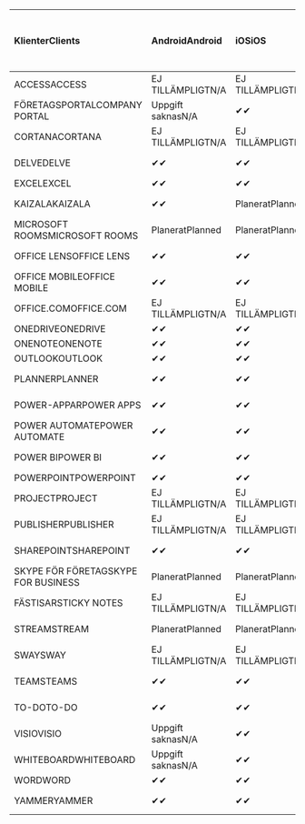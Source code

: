 <!-- This file is generated automatically. Changes made to this file will be overwritten.-->
|<span data-ttu-id="bd9af-101">Klienter</span><span class="sxs-lookup"><span data-stu-id="bd9af-101">Clients</span></span>|<span data-ttu-id="bd9af-102">Android</span><span class="sxs-lookup"><span data-stu-id="bd9af-102">Android</span></span>|<span data-ttu-id="bd9af-103">iOS</span><span class="sxs-lookup"><span data-stu-id="bd9af-103">iOS</span></span>|<span data-ttu-id="bd9af-104">Mac</span><span class="sxs-lookup"><span data-stu-id="bd9af-104">Mac</span></span>|<span data-ttu-id="bd9af-105">Windows 10</span><span class="sxs-lookup"><span data-stu-id="bd9af-105">Windows 10</span></span><br><span data-ttu-id="bd9af-106">Skrivbord</span><span class="sxs-lookup"><span data-stu-id="bd9af-106">Desktop</span></span>|<span data-ttu-id="bd9af-107">Windows 10</span><span class="sxs-lookup"><span data-stu-id="bd9af-107">Windows 10</span></span><br><span data-ttu-id="bd9af-108">Moderna appar</span><span class="sxs-lookup"><span data-stu-id="bd9af-108">Modern Apps</span></span>|
|:-|:-|:-|:-|:-|:-|
|<span data-ttu-id="bd9af-109">ACCESS</span><span class="sxs-lookup"><span data-stu-id="bd9af-109">ACCESS</span></span>|<span data-ttu-id="bd9af-110">EJ TILLÄMPLIGT</span><span class="sxs-lookup"><span data-stu-id="bd9af-110">N/A</span></span>|<span data-ttu-id="bd9af-111">EJ TILLÄMPLIGT</span><span class="sxs-lookup"><span data-stu-id="bd9af-111">N/A</span></span>|<span data-ttu-id="bd9af-112">EJ TILLÄMPLIGT</span><span class="sxs-lookup"><span data-stu-id="bd9af-112">N/A</span></span>|<span data-ttu-id="bd9af-113">✔</span><span class="sxs-lookup"><span data-stu-id="bd9af-113">✔</span></span>|<span data-ttu-id="bd9af-114">Uppgift saknas</span><span class="sxs-lookup"><span data-stu-id="bd9af-114">N/A</span></span>|
|<span data-ttu-id="bd9af-115">FÖRETAGSPORTAL</span><span class="sxs-lookup"><span data-stu-id="bd9af-115">COMPANY PORTAL</span></span>|<span data-ttu-id="bd9af-116">Uppgift saknas</span><span class="sxs-lookup"><span data-stu-id="bd9af-116">N/A</span></span>|<span data-ttu-id="bd9af-117">✔</span><span class="sxs-lookup"><span data-stu-id="bd9af-117">✔</span></span>|<span data-ttu-id="bd9af-118">Planerat</span><span class="sxs-lookup"><span data-stu-id="bd9af-118">Planned</span></span>|<span data-ttu-id="bd9af-119">Uppgift saknas</span><span class="sxs-lookup"><span data-stu-id="bd9af-119">N/A</span></span>|<span data-ttu-id="bd9af-120">✔</span><span class="sxs-lookup"><span data-stu-id="bd9af-120">✔</span></span>|
|<span data-ttu-id="bd9af-121">CORTANA</span><span class="sxs-lookup"><span data-stu-id="bd9af-121">CORTANA</span></span>|<span data-ttu-id="bd9af-122">EJ TILLÄMPLIGT</span><span class="sxs-lookup"><span data-stu-id="bd9af-122">N/A</span></span>|<span data-ttu-id="bd9af-123">EJ TILLÄMPLIGT</span><span class="sxs-lookup"><span data-stu-id="bd9af-123">N/A</span></span>|<span data-ttu-id="bd9af-124">EJ TILLÄMPLIGT</span><span class="sxs-lookup"><span data-stu-id="bd9af-124">N/A</span></span>|<span data-ttu-id="bd9af-125">EJ TILLÄMPLIGT</span><span class="sxs-lookup"><span data-stu-id="bd9af-125">N/A</span></span>|<span data-ttu-id="bd9af-126">✔</span><span class="sxs-lookup"><span data-stu-id="bd9af-126">✔</span></span>|
|<span data-ttu-id="bd9af-127">DELVE</span><span class="sxs-lookup"><span data-stu-id="bd9af-127">DELVE</span></span>|<span data-ttu-id="bd9af-128">✔</span><span class="sxs-lookup"><span data-stu-id="bd9af-128">✔</span></span>|<span data-ttu-id="bd9af-129">✔</span><span class="sxs-lookup"><span data-stu-id="bd9af-129">✔</span></span>|<span data-ttu-id="bd9af-130">EJ TILLÄMPLIGT</span><span class="sxs-lookup"><span data-stu-id="bd9af-130">N/A</span></span>|<span data-ttu-id="bd9af-131">EJ TILLÄMPLIGT</span><span class="sxs-lookup"><span data-stu-id="bd9af-131">N/A</span></span>|<span data-ttu-id="bd9af-132">EJ TILLÄMPLIGT</span><span class="sxs-lookup"><span data-stu-id="bd9af-132">N/A</span></span>|
|<span data-ttu-id="bd9af-133">EXCEL</span><span class="sxs-lookup"><span data-stu-id="bd9af-133">EXCEL</span></span>|<span data-ttu-id="bd9af-134">✔</span><span class="sxs-lookup"><span data-stu-id="bd9af-134">✔</span></span>|<span data-ttu-id="bd9af-135">✔</span><span class="sxs-lookup"><span data-stu-id="bd9af-135">✔</span></span>|<span data-ttu-id="bd9af-136">✔</span><span class="sxs-lookup"><span data-stu-id="bd9af-136">✔</span></span>|<span data-ttu-id="bd9af-137">✔</span><span class="sxs-lookup"><span data-stu-id="bd9af-137">✔</span></span>|<span data-ttu-id="bd9af-138">✔</span><span class="sxs-lookup"><span data-stu-id="bd9af-138">✔</span></span>|
|<span data-ttu-id="bd9af-139">KAIZALA</span><span class="sxs-lookup"><span data-stu-id="bd9af-139">KAIZALA</span></span>|<span data-ttu-id="bd9af-140">✔</span><span class="sxs-lookup"><span data-stu-id="bd9af-140">✔</span></span>|<span data-ttu-id="bd9af-141">Planerat</span><span class="sxs-lookup"><span data-stu-id="bd9af-141">Planned</span></span>|<span data-ttu-id="bd9af-142">EJ TILLÄMPLIGT</span><span class="sxs-lookup"><span data-stu-id="bd9af-142">N/A</span></span>|<span data-ttu-id="bd9af-143">EJ TILLÄMPLIGT</span><span class="sxs-lookup"><span data-stu-id="bd9af-143">N/A</span></span>|<span data-ttu-id="bd9af-144">EJ TILLÄMPLIGT</span><span class="sxs-lookup"><span data-stu-id="bd9af-144">N/A</span></span>|
|<span data-ttu-id="bd9af-145">MICROSOFT ROOMS</span><span class="sxs-lookup"><span data-stu-id="bd9af-145">MICROSOFT ROOMS</span></span>|<span data-ttu-id="bd9af-146">Planerat</span><span class="sxs-lookup"><span data-stu-id="bd9af-146">Planned</span></span>|<span data-ttu-id="bd9af-147">Planerat</span><span class="sxs-lookup"><span data-stu-id="bd9af-147">Planned</span></span>|<span data-ttu-id="bd9af-148">EJ TILLÄMPLIGT</span><span class="sxs-lookup"><span data-stu-id="bd9af-148">N/A</span></span>|<span data-ttu-id="bd9af-149">EJ TILLÄMPLIGT</span><span class="sxs-lookup"><span data-stu-id="bd9af-149">N/A</span></span>|<span data-ttu-id="bd9af-150">EJ TILLÄMPLIGT</span><span class="sxs-lookup"><span data-stu-id="bd9af-150">N/A</span></span>|
|<span data-ttu-id="bd9af-151">OFFICE LENS</span><span class="sxs-lookup"><span data-stu-id="bd9af-151">OFFICE LENS</span></span>|<span data-ttu-id="bd9af-152">✔</span><span class="sxs-lookup"><span data-stu-id="bd9af-152">✔</span></span>|<span data-ttu-id="bd9af-153">✔</span><span class="sxs-lookup"><span data-stu-id="bd9af-153">✔</span></span>|<span data-ttu-id="bd9af-154">EJ TILLÄMPLIGT</span><span class="sxs-lookup"><span data-stu-id="bd9af-154">N/A</span></span>|<span data-ttu-id="bd9af-155">EJ TILLÄMPLIGT</span><span class="sxs-lookup"><span data-stu-id="bd9af-155">N/A</span></span>|<span data-ttu-id="bd9af-156">EJ TILLÄMPLIGT</span><span class="sxs-lookup"><span data-stu-id="bd9af-156">N/A</span></span>|
|<span data-ttu-id="bd9af-157">OFFICE MOBILE</span><span class="sxs-lookup"><span data-stu-id="bd9af-157">OFFICE MOBILE</span></span>|<span data-ttu-id="bd9af-158">✔</span><span class="sxs-lookup"><span data-stu-id="bd9af-158">✔</span></span>|<span data-ttu-id="bd9af-159">✔</span><span class="sxs-lookup"><span data-stu-id="bd9af-159">✔</span></span>|<span data-ttu-id="bd9af-160">EJ TILLÄMPLIGT</span><span class="sxs-lookup"><span data-stu-id="bd9af-160">N/A</span></span>|<span data-ttu-id="bd9af-161">EJ TILLÄMPLIGT</span><span class="sxs-lookup"><span data-stu-id="bd9af-161">N/A</span></span>|<span data-ttu-id="bd9af-162">EJ TILLÄMPLIGT</span><span class="sxs-lookup"><span data-stu-id="bd9af-162">N/A</span></span>|
|<span data-ttu-id="bd9af-163">OFFICE.COM</span><span class="sxs-lookup"><span data-stu-id="bd9af-163">OFFICE.COM</span></span>|<span data-ttu-id="bd9af-164">EJ TILLÄMPLIGT</span><span class="sxs-lookup"><span data-stu-id="bd9af-164">N/A</span></span>|<span data-ttu-id="bd9af-165">EJ TILLÄMPLIGT</span><span class="sxs-lookup"><span data-stu-id="bd9af-165">N/A</span></span>|<span data-ttu-id="bd9af-166">EJ TILLÄMPLIGT</span><span class="sxs-lookup"><span data-stu-id="bd9af-166">N/A</span></span>|<span data-ttu-id="bd9af-167">EJ TILLÄMPLIGT</span><span class="sxs-lookup"><span data-stu-id="bd9af-167">N/A</span></span>|<span data-ttu-id="bd9af-168">✔</span><span class="sxs-lookup"><span data-stu-id="bd9af-168">✔</span></span>|
|<span data-ttu-id="bd9af-169">ONEDRIVE</span><span class="sxs-lookup"><span data-stu-id="bd9af-169">ONEDRIVE</span></span>|<span data-ttu-id="bd9af-170">✔</span><span class="sxs-lookup"><span data-stu-id="bd9af-170">✔</span></span>|<span data-ttu-id="bd9af-171">✔</span><span class="sxs-lookup"><span data-stu-id="bd9af-171">✔</span></span>|<span data-ttu-id="bd9af-172">Planerat</span><span class="sxs-lookup"><span data-stu-id="bd9af-172">Planned</span></span>|<span data-ttu-id="bd9af-173">✔</span><span class="sxs-lookup"><span data-stu-id="bd9af-173">✔</span></span>|<span data-ttu-id="bd9af-174">✔</span><span class="sxs-lookup"><span data-stu-id="bd9af-174">✔</span></span>|
|<span data-ttu-id="bd9af-175">ONENOTE</span><span class="sxs-lookup"><span data-stu-id="bd9af-175">ONENOTE</span></span>|<span data-ttu-id="bd9af-176">✔</span><span class="sxs-lookup"><span data-stu-id="bd9af-176">✔</span></span>|<span data-ttu-id="bd9af-177">✔</span><span class="sxs-lookup"><span data-stu-id="bd9af-177">✔</span></span>|<span data-ttu-id="bd9af-178">✔</span><span class="sxs-lookup"><span data-stu-id="bd9af-178">✔</span></span>|<span data-ttu-id="bd9af-179">Planerat</span><span class="sxs-lookup"><span data-stu-id="bd9af-179">Planned</span></span>|<span data-ttu-id="bd9af-180">✔</span><span class="sxs-lookup"><span data-stu-id="bd9af-180">✔</span></span>|
|<span data-ttu-id="bd9af-181">OUTLOOK</span><span class="sxs-lookup"><span data-stu-id="bd9af-181">OUTLOOK</span></span>|<span data-ttu-id="bd9af-182">✔</span><span class="sxs-lookup"><span data-stu-id="bd9af-182">✔</span></span>|<span data-ttu-id="bd9af-183">✔</span><span class="sxs-lookup"><span data-stu-id="bd9af-183">✔</span></span>|<span data-ttu-id="bd9af-184">Planerat</span><span class="sxs-lookup"><span data-stu-id="bd9af-184">Planned</span></span>|<span data-ttu-id="bd9af-185">✔</span><span class="sxs-lookup"><span data-stu-id="bd9af-185">✔</span></span>|<span data-ttu-id="bd9af-186">✔</span><span class="sxs-lookup"><span data-stu-id="bd9af-186">✔</span></span>|
|<span data-ttu-id="bd9af-187">PLANNER</span><span class="sxs-lookup"><span data-stu-id="bd9af-187">PLANNER</span></span>|<span data-ttu-id="bd9af-188">✔</span><span class="sxs-lookup"><span data-stu-id="bd9af-188">✔</span></span>|<span data-ttu-id="bd9af-189">✔</span><span class="sxs-lookup"><span data-stu-id="bd9af-189">✔</span></span>|<span data-ttu-id="bd9af-190">EJ TILLÄMPLIGT</span><span class="sxs-lookup"><span data-stu-id="bd9af-190">N/A</span></span>|<span data-ttu-id="bd9af-191">EJ TILLÄMPLIGT</span><span class="sxs-lookup"><span data-stu-id="bd9af-191">N/A</span></span>|<span data-ttu-id="bd9af-192">EJ TILLÄMPLIGT</span><span class="sxs-lookup"><span data-stu-id="bd9af-192">N/A</span></span>|
|<span data-ttu-id="bd9af-193">POWER-APPAR</span><span class="sxs-lookup"><span data-stu-id="bd9af-193">POWER APPS</span></span>|<span data-ttu-id="bd9af-194">✔</span><span class="sxs-lookup"><span data-stu-id="bd9af-194">✔</span></span>|<span data-ttu-id="bd9af-195">✔</span><span class="sxs-lookup"><span data-stu-id="bd9af-195">✔</span></span>|<span data-ttu-id="bd9af-196">EJ TILLÄMPLIGT</span><span class="sxs-lookup"><span data-stu-id="bd9af-196">N/A</span></span>|<span data-ttu-id="bd9af-197">EJ TILLÄMPLIGT</span><span class="sxs-lookup"><span data-stu-id="bd9af-197">N/A</span></span>|<span data-ttu-id="bd9af-198">Planerat</span><span class="sxs-lookup"><span data-stu-id="bd9af-198">Planned</span></span>|
|<span data-ttu-id="bd9af-199">POWER AUTOMATE</span><span class="sxs-lookup"><span data-stu-id="bd9af-199">POWER AUTOMATE</span></span>|<span data-ttu-id="bd9af-200">✔</span><span class="sxs-lookup"><span data-stu-id="bd9af-200">✔</span></span>|<span data-ttu-id="bd9af-201">✔</span><span class="sxs-lookup"><span data-stu-id="bd9af-201">✔</span></span>|<span data-ttu-id="bd9af-202">EJ TILLÄMPLIGT</span><span class="sxs-lookup"><span data-stu-id="bd9af-202">N/A</span></span>|<span data-ttu-id="bd9af-203">EJ TILLÄMPLIGT</span><span class="sxs-lookup"><span data-stu-id="bd9af-203">N/A</span></span>|<span data-ttu-id="bd9af-204">EJ TILLÄMPLIGT</span><span class="sxs-lookup"><span data-stu-id="bd9af-204">N/A</span></span>|
|<span data-ttu-id="bd9af-205">POWER BI</span><span class="sxs-lookup"><span data-stu-id="bd9af-205">POWER BI</span></span>|<span data-ttu-id="bd9af-206">✔</span><span class="sxs-lookup"><span data-stu-id="bd9af-206">✔</span></span>|<span data-ttu-id="bd9af-207">✔</span><span class="sxs-lookup"><span data-stu-id="bd9af-207">✔</span></span>|<span data-ttu-id="bd9af-208">Uppgift saknas</span><span class="sxs-lookup"><span data-stu-id="bd9af-208">N/A</span></span>|<span data-ttu-id="bd9af-209">Planerat</span><span class="sxs-lookup"><span data-stu-id="bd9af-209">Planned</span></span>|<span data-ttu-id="bd9af-210">✔</span><span class="sxs-lookup"><span data-stu-id="bd9af-210">✔</span></span>|
|<span data-ttu-id="bd9af-211">POWERPOINT</span><span class="sxs-lookup"><span data-stu-id="bd9af-211">POWERPOINT</span></span>|<span data-ttu-id="bd9af-212">✔</span><span class="sxs-lookup"><span data-stu-id="bd9af-212">✔</span></span>|<span data-ttu-id="bd9af-213">✔</span><span class="sxs-lookup"><span data-stu-id="bd9af-213">✔</span></span>|<span data-ttu-id="bd9af-214">✔</span><span class="sxs-lookup"><span data-stu-id="bd9af-214">✔</span></span>|<span data-ttu-id="bd9af-215">✔</span><span class="sxs-lookup"><span data-stu-id="bd9af-215">✔</span></span>|<span data-ttu-id="bd9af-216">✔</span><span class="sxs-lookup"><span data-stu-id="bd9af-216">✔</span></span>|
|<span data-ttu-id="bd9af-217">PROJECT</span><span class="sxs-lookup"><span data-stu-id="bd9af-217">PROJECT</span></span>|<span data-ttu-id="bd9af-218">EJ TILLÄMPLIGT</span><span class="sxs-lookup"><span data-stu-id="bd9af-218">N/A</span></span>|<span data-ttu-id="bd9af-219">EJ TILLÄMPLIGT</span><span class="sxs-lookup"><span data-stu-id="bd9af-219">N/A</span></span>|<span data-ttu-id="bd9af-220">EJ TILLÄMPLIGT</span><span class="sxs-lookup"><span data-stu-id="bd9af-220">N/A</span></span>|<span data-ttu-id="bd9af-221">✔</span><span class="sxs-lookup"><span data-stu-id="bd9af-221">✔</span></span>|<span data-ttu-id="bd9af-222">Uppgift saknas</span><span class="sxs-lookup"><span data-stu-id="bd9af-222">N/A</span></span>|
|<span data-ttu-id="bd9af-223">PUBLISHER</span><span class="sxs-lookup"><span data-stu-id="bd9af-223">PUBLISHER</span></span>|<span data-ttu-id="bd9af-224">EJ TILLÄMPLIGT</span><span class="sxs-lookup"><span data-stu-id="bd9af-224">N/A</span></span>|<span data-ttu-id="bd9af-225">EJ TILLÄMPLIGT</span><span class="sxs-lookup"><span data-stu-id="bd9af-225">N/A</span></span>|<span data-ttu-id="bd9af-226">EJ TILLÄMPLIGT</span><span class="sxs-lookup"><span data-stu-id="bd9af-226">N/A</span></span>|<span data-ttu-id="bd9af-227">✔</span><span class="sxs-lookup"><span data-stu-id="bd9af-227">✔</span></span>|<span data-ttu-id="bd9af-228">Uppgift saknas</span><span class="sxs-lookup"><span data-stu-id="bd9af-228">N/A</span></span>|
|<span data-ttu-id="bd9af-229">SHAREPOINT</span><span class="sxs-lookup"><span data-stu-id="bd9af-229">SHAREPOINT</span></span>|<span data-ttu-id="bd9af-230">✔</span><span class="sxs-lookup"><span data-stu-id="bd9af-230">✔</span></span>|<span data-ttu-id="bd9af-231">✔</span><span class="sxs-lookup"><span data-stu-id="bd9af-231">✔</span></span>|<span data-ttu-id="bd9af-232">EJ TILLÄMPLIGT</span><span class="sxs-lookup"><span data-stu-id="bd9af-232">N/A</span></span>|<span data-ttu-id="bd9af-233">EJ TILLÄMPLIGT</span><span class="sxs-lookup"><span data-stu-id="bd9af-233">N/A</span></span>|<span data-ttu-id="bd9af-234">EJ TILLÄMPLIGT</span><span class="sxs-lookup"><span data-stu-id="bd9af-234">N/A</span></span>|
|<span data-ttu-id="bd9af-235">SKYPE FÖR FÖRETAG</span><span class="sxs-lookup"><span data-stu-id="bd9af-235">SKYPE FOR BUSINESS</span></span>|<span data-ttu-id="bd9af-236">Planerat</span><span class="sxs-lookup"><span data-stu-id="bd9af-236">Planned</span></span>|<span data-ttu-id="bd9af-237">Planerat</span><span class="sxs-lookup"><span data-stu-id="bd9af-237">Planned</span></span>|<span data-ttu-id="bd9af-238">EJ TILLÄMPLIGT</span><span class="sxs-lookup"><span data-stu-id="bd9af-238">N/A</span></span>|<span data-ttu-id="bd9af-239">EJ TILLÄMPLIGT</span><span class="sxs-lookup"><span data-stu-id="bd9af-239">N/A</span></span>|<span data-ttu-id="bd9af-240">EJ TILLÄMPLIGT</span><span class="sxs-lookup"><span data-stu-id="bd9af-240">N/A</span></span>|
|<span data-ttu-id="bd9af-241">FÄSTISAR</span><span class="sxs-lookup"><span data-stu-id="bd9af-241">STICKY NOTES</span></span>|<span data-ttu-id="bd9af-242">EJ TILLÄMPLIGT</span><span class="sxs-lookup"><span data-stu-id="bd9af-242">N/A</span></span>|<span data-ttu-id="bd9af-243">EJ TILLÄMPLIGT</span><span class="sxs-lookup"><span data-stu-id="bd9af-243">N/A</span></span>|<span data-ttu-id="bd9af-244">EJ TILLÄMPLIGT</span><span class="sxs-lookup"><span data-stu-id="bd9af-244">N/A</span></span>|<span data-ttu-id="bd9af-245">EJ TILLÄMPLIGT</span><span class="sxs-lookup"><span data-stu-id="bd9af-245">N/A</span></span>|<span data-ttu-id="bd9af-246">✔</span><span class="sxs-lookup"><span data-stu-id="bd9af-246">✔</span></span>|
|<span data-ttu-id="bd9af-247">STREAM</span><span class="sxs-lookup"><span data-stu-id="bd9af-247">STREAM</span></span>|<span data-ttu-id="bd9af-248">Planerat</span><span class="sxs-lookup"><span data-stu-id="bd9af-248">Planned</span></span>|<span data-ttu-id="bd9af-249">Planerat</span><span class="sxs-lookup"><span data-stu-id="bd9af-249">Planned</span></span>|<span data-ttu-id="bd9af-250">EJ TILLÄMPLIGT</span><span class="sxs-lookup"><span data-stu-id="bd9af-250">N/A</span></span>|<span data-ttu-id="bd9af-251">EJ TILLÄMPLIGT</span><span class="sxs-lookup"><span data-stu-id="bd9af-251">N/A</span></span>|<span data-ttu-id="bd9af-252">EJ TILLÄMPLIGT</span><span class="sxs-lookup"><span data-stu-id="bd9af-252">N/A</span></span>|
|<span data-ttu-id="bd9af-253">SWAY</span><span class="sxs-lookup"><span data-stu-id="bd9af-253">SWAY</span></span>|<span data-ttu-id="bd9af-254">EJ TILLÄMPLIGT</span><span class="sxs-lookup"><span data-stu-id="bd9af-254">N/A</span></span>|<span data-ttu-id="bd9af-255">EJ TILLÄMPLIGT</span><span class="sxs-lookup"><span data-stu-id="bd9af-255">N/A</span></span>|<span data-ttu-id="bd9af-256">EJ TILLÄMPLIGT</span><span class="sxs-lookup"><span data-stu-id="bd9af-256">N/A</span></span>|<span data-ttu-id="bd9af-257">EJ TILLÄMPLIGT</span><span class="sxs-lookup"><span data-stu-id="bd9af-257">N/A</span></span>|<span data-ttu-id="bd9af-258">✔</span><span class="sxs-lookup"><span data-stu-id="bd9af-258">✔</span></span>|
|<span data-ttu-id="bd9af-259">TEAMS</span><span class="sxs-lookup"><span data-stu-id="bd9af-259">TEAMS</span></span>|<span data-ttu-id="bd9af-260">✔</span><span class="sxs-lookup"><span data-stu-id="bd9af-260">✔</span></span>|<span data-ttu-id="bd9af-261">✔</span><span class="sxs-lookup"><span data-stu-id="bd9af-261">✔</span></span>|<span data-ttu-id="bd9af-262">Planerat</span><span class="sxs-lookup"><span data-stu-id="bd9af-262">Planned</span></span>|<span data-ttu-id="bd9af-263">✔</span><span class="sxs-lookup"><span data-stu-id="bd9af-263">✔</span></span>|<span data-ttu-id="bd9af-264">Uppgift saknas</span><span class="sxs-lookup"><span data-stu-id="bd9af-264">N/A</span></span>|
|<span data-ttu-id="bd9af-265">TO-DO</span><span class="sxs-lookup"><span data-stu-id="bd9af-265">TO-DO</span></span>|<span data-ttu-id="bd9af-266">✔</span><span class="sxs-lookup"><span data-stu-id="bd9af-266">✔</span></span>|<span data-ttu-id="bd9af-267">✔</span><span class="sxs-lookup"><span data-stu-id="bd9af-267">✔</span></span>|<span data-ttu-id="bd9af-268">EJ TILLÄMPLIGT</span><span class="sxs-lookup"><span data-stu-id="bd9af-268">N/A</span></span>|<span data-ttu-id="bd9af-269">EJ TILLÄMPLIGT</span><span class="sxs-lookup"><span data-stu-id="bd9af-269">N/A</span></span>|<span data-ttu-id="bd9af-270">✔</span><span class="sxs-lookup"><span data-stu-id="bd9af-270">✔</span></span>|
|<span data-ttu-id="bd9af-271">VISIO</span><span class="sxs-lookup"><span data-stu-id="bd9af-271">VISIO</span></span>|<span data-ttu-id="bd9af-272">Uppgift saknas</span><span class="sxs-lookup"><span data-stu-id="bd9af-272">N/A</span></span>|<span data-ttu-id="bd9af-273">✔</span><span class="sxs-lookup"><span data-stu-id="bd9af-273">✔</span></span>|<span data-ttu-id="bd9af-274">Uppgift saknas</span><span class="sxs-lookup"><span data-stu-id="bd9af-274">N/A</span></span>|<span data-ttu-id="bd9af-275">✔</span><span class="sxs-lookup"><span data-stu-id="bd9af-275">✔</span></span>|<span data-ttu-id="bd9af-276">Uppgift saknas</span><span class="sxs-lookup"><span data-stu-id="bd9af-276">N/A</span></span>|
|<span data-ttu-id="bd9af-277">WHITEBOARD</span><span class="sxs-lookup"><span data-stu-id="bd9af-277">WHITEBOARD</span></span>|<span data-ttu-id="bd9af-278">Uppgift saknas</span><span class="sxs-lookup"><span data-stu-id="bd9af-278">N/A</span></span>|<span data-ttu-id="bd9af-279">✔</span><span class="sxs-lookup"><span data-stu-id="bd9af-279">✔</span></span>|<span data-ttu-id="bd9af-280">EJ TILLÄMPLIGT</span><span class="sxs-lookup"><span data-stu-id="bd9af-280">N/A</span></span>|<span data-ttu-id="bd9af-281">EJ TILLÄMPLIGT</span><span class="sxs-lookup"><span data-stu-id="bd9af-281">N/A</span></span>|<span data-ttu-id="bd9af-282">✔</span><span class="sxs-lookup"><span data-stu-id="bd9af-282">✔</span></span>|
|<span data-ttu-id="bd9af-283">WORD</span><span class="sxs-lookup"><span data-stu-id="bd9af-283">WORD</span></span>|<span data-ttu-id="bd9af-284">✔</span><span class="sxs-lookup"><span data-stu-id="bd9af-284">✔</span></span>|<span data-ttu-id="bd9af-285">✔</span><span class="sxs-lookup"><span data-stu-id="bd9af-285">✔</span></span>|<span data-ttu-id="bd9af-286">✔</span><span class="sxs-lookup"><span data-stu-id="bd9af-286">✔</span></span>|<span data-ttu-id="bd9af-287">✔</span><span class="sxs-lookup"><span data-stu-id="bd9af-287">✔</span></span>|<span data-ttu-id="bd9af-288">✔</span><span class="sxs-lookup"><span data-stu-id="bd9af-288">✔</span></span>|
|<span data-ttu-id="bd9af-289">YAMMER</span><span class="sxs-lookup"><span data-stu-id="bd9af-289">YAMMER</span></span>|<span data-ttu-id="bd9af-290">✔</span><span class="sxs-lookup"><span data-stu-id="bd9af-290">✔</span></span>|<span data-ttu-id="bd9af-291">✔</span><span class="sxs-lookup"><span data-stu-id="bd9af-291">✔</span></span>|<span data-ttu-id="bd9af-292">Uppgift saknas</span><span class="sxs-lookup"><span data-stu-id="bd9af-292">N/A</span></span>|<span data-ttu-id="bd9af-293">Planerat</span><span class="sxs-lookup"><span data-stu-id="bd9af-293">Planned</span></span>|<span data-ttu-id="bd9af-294">Uppgift saknas</span><span class="sxs-lookup"><span data-stu-id="bd9af-294">N/A</span></span>|
